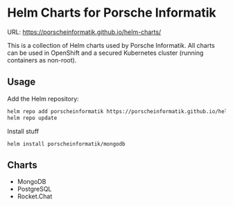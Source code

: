 # Helm Charts for Porsche Informatik

URL: https://porscheinformatik.github.io/helm-charts/

This is a collection of Helm charts used by Porsche Informatik. All charts can be used in OpenShift and a secured Kubernetes cluster (running containers as non-root).

## Usage

Add the Helm repository:

```bash
helm repo add porscheinformatik https://porscheinformatik.github.io/helm-charts/
helm repo update
```

Install stuff

    helm install porscheinformatik/mongodb

## Charts

- MongoDB
- PostgreSQL
- Rocket.Chat
